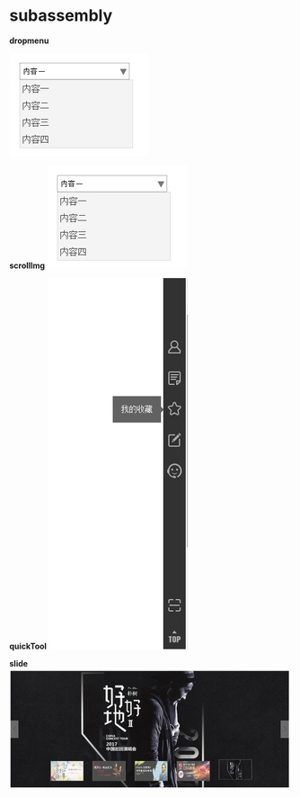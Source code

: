 # subassembly


**dropmenu**

![dropmenu](/source/img/a001.png)

**scrollImg**
![scrollImg](/source/img/a001.png)


**quickTool**
![quickTool](/source/img/gj.png)




**slide**
![slide](/source/img/slide.png)


